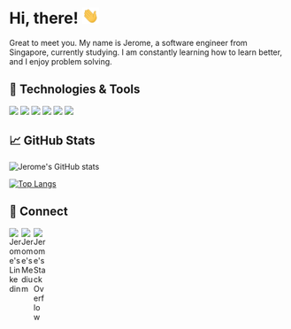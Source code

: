 # Hi, there! <img src="img/wave.gif" width="30px">

Great to meet you. My name is Jerome, a software engineer from Singapore, currently studying. I am constantly learning how to learn better, and I enjoy problem solving.

## 🔧 Technologies & Tools

![](https://img.shields.io/badge/Code-JavaScript-informational?style=flat&logo=javascript&logoColor=white&color=ffc93c)
![](https://img.shields.io/badge/Code-Python-informational?style=flat&logo=python&logoColor=white&color=687980)
![](https://img.shields.io/badge/Tools-PostgreSQL-informational?style=flat&logo=postgresql&logoColor=white&color=2bbc8a)
![](https://img.shields.io/badge/Tools-BigQuery-informational?style=flat&logo=google&logoColor=white&color=77acf1)
![](https://img.shields.io/badge/Tools-visual--studio--code-badge.svg?logo=Visual-Studio-code&color=blue)
![](https://img.shields.io/badge/Shell-Bash-informational?style=flat&logo=gnu-bash&logoColor=white&color=766161)

## &#x1f4c8; GitHub Stats

![Jerome's GitHub stats](https://github-readme-stats.vercel.app/api?username=jerome-chua&show_icons=true&theme=nord)

[![Top Langs](https://github-readme-stats.vercel.app/api/top-langs/?username=jerome-chua&hide=jupyter%20notebook&layout=compact)](https://github.com/jerome-chua/github-readme-stats)

## 🔗 Connect

<a href="https://www.linkedin.com/in/jeromechua/">
  <img align="left" alt="Jerome's Linkedin" width="22px" src="https://cdn.jsdelivr.net/npm/simple-icons@v3/icons/linkedin.svg" />
</a>

<a href="https://jerome-chua.medium.com/">
  <img align="left" alt="Jerome's Medium" width="22px" src="https://cdn.jsdelivr.net/npm/simple-icons@3.0.1/icons/medium.svg" />
</a>

<a href="https://stackoverflow.com/users/10936320/jchu4">
  <img align="left" alt="Jerome's StackOverflow" width="22px" src="https://cdns.iconmonstr.com/wp-content/assets/preview/2012/240/iconmonstr-stackoverflow-2.png">
</a>
